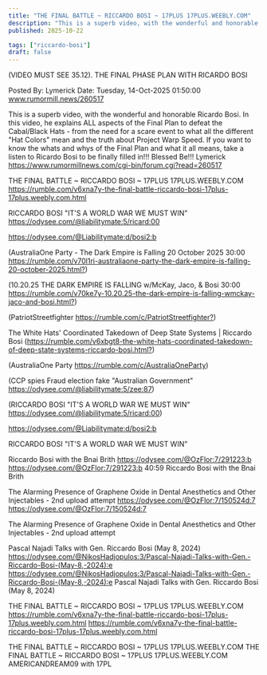 ```yaml
---
title: "THE FINAL BATTLE ~ RICCARDO BOSI ~ 17PLUS 17PLUS.WEEBLY.COM"
description: "This is a superb video, with the wonderful and honorable Ricardo Bosi."
published: 2025-10-22

tags: ["riccardo-bosi"]
draft: false
---
```


(VIDEO MUST SEE 35.12). THE FINAL PHASE PLAN WITH RICARDO BOSI

Posted By: Lymerick
Date: Tuesday, 14-Oct-2025 01:50:00
www.rumormill.news/260517

This is a superb video, with the wonderful and honorable Ricardo Bosi. In this video, he explains ALL aspects of the Final Plan to defeat the Cabal/Black Hats - from the need for a scare event to what all the different "Hat Colors" mean and the truth about Project Warp Speed. If you want to know the whats and whys of the Final Plan and what it all means, take a listen to Ricardo Bosi to be finally filled in!!!
Blessed Be!!!
Lymerick
<https://www.rumormillnews.com/cgi-bin/forum.cgi?read=260517>

THE FINAL BATTLE ~ RICCARDO BOSI ~ 17PLUS 17PLUS.WEEBLY.COM
<https://rumble.com/v6xna7y-the-final-battle-riccardo-bosi-17plus-17plus.weebly.com.html>

RICCARDO BOSI "IT'S A WORLD WAR WE MUST WIN"
<https://odysee.com/@liabilitymate:5/ricard:00>

<https://odysee.com/@Liabilitymate:d/bosi2:b>

(AustraliaOne Party - The Dark Empire is Falling 20 October 2025 30:00
<https://rumble.com/v70l1ri-australiaone-party-the-dark-empire-is-falling-20-october-2025.html?>)

(10.20.25 THE DARK EMPIRE IS FALLING w/McKay, Jaco, & Bosi 30:00
<https://rumble.com/v70ke7y-10.20.25-the-dark-empire-is-falling-wmckay-jaco-and-bosi.html?>)

(PatriotStreetfighter
<https://rumble.com/c/PatriotStreetfighter?>)

The White Hats' Coordinated Takedown of Deep State Systems | Riccardo Bosi
(<https://rumble.com/v6xbgt8-the-white-hats-coordinated-takedown-of-deep-state-systems-riccardo-bosi.html?>)

(AustraliaOne Party
<https://rumble.com/c/AustraliaOneParty>)

(CCP spies Fraud election fake "Australian Government"
<https://odysee.com/@liabilitymate:5/zee:87>)



(RICCARDO BOSI "IT'S A WORLD WAR WE MUST WIN"
<https://odysee.com/@liabilitymate:5/ricard:00>)

<https://odysee.com/@Liabilitymate:d/bosi2:b>

RICCARDO BOSI "IT'S A WORLD WAR WE MUST WIN"

Riccardo Bosi with the Bnai Brith
https://odysee.com/@OzFlor:7/291223:b
https://odysee.com/@OzFlor:7/291223:b
40:59
Riccardo Bosi with the Bnai Brith


The Alarming Presence of Graphene Oxide in Dental Anesthetics and Other Injectables - 2nd upload attempt
https://odysee.com/@OzFlor:7/150524d:7
https://odysee.com/@OzFlor:7/150524d:7

The Alarming Presence of Graphene Oxide in Dental Anesthetics and Other Injectables - 2nd upload attempt


Pascal Najadi Talks with Gen. Riccardo Bosi (May 8, 2024)
https://odysee.com/@NikosHadjopulos:3/Pascal-Najadi-Talks-with-Gen.-Riccardo-Bosi-(May-8,-2024):e
https://odysee.com/@NikosHadjopulos:3/Pascal-Najadi-Talks-with-Gen.-Riccardo-Bosi-(May-8,-2024):e
Pascal Najadi Talks with Gen. Riccardo Bosi (May 8, 2024)


THE FINAL BATTLE ~ RICCARDO BOSI ~ 17PLUS 17PLUS.WEEBLY.COM
https://rumble.com/v6xna7y-the-final-battle-riccardo-bosi-17plus-17plus.weebly.com.html
https://rumble.com/v6xna7y-the-final-battle-riccardo-bosi-17plus-17plus.weebly.com.html

THE FINAL BATTLE ~ RICCARDO BOSI ~ 17PLUS 17PLUS.WEEBLY.COM
THE FINAL BATTLE ~ RICCARDO BOSI ~ 17PLUS 17PLUS.WEEBLY.COM
AMERICANDREAM09 with 17PL
